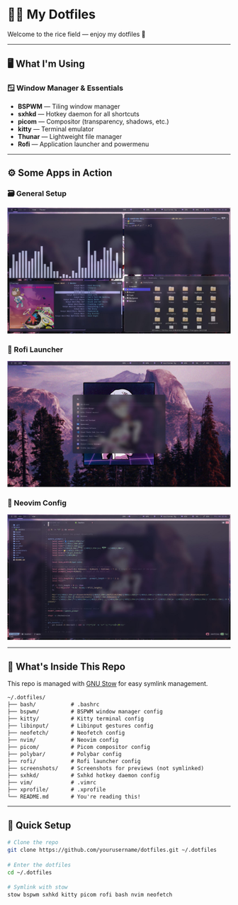 
# 👨‍💻 My Dotfiles

Welcome to the rice field — enjoy my dotfiles 👋

---

## 🖥️ What I'm Using

### 🪟 Window Manager & Essentials
- **BSPWM** — Tiling window manager
- **sxhkd** — Hotkey daemon for all shortcuts
- **picom** — Compositor (transparency, shadows, etc.)
- **kitty** — Terminal emulator
- **Thunar** — Lightweight file manager
- **Rofi** — Application launcher and powermenu

---

## ⚙️ Some Apps in Action

### 🗃️ General Setup
![some apps](./screenshots/2025-07-04_22-03.jpeg)

### 🚀 Rofi Launcher
![rofi](./screenshots/2025-07-04_22-13.jpeg)

### 📝 Neovim Config
![nvim](./screenshots/2025-07-04_22-31.jpeg)

---

## 📂 What's Inside This Repo

This repo is managed with [GNU Stow](https://www.gnu.org/software/stow/) for easy symlink management.
```
~/.dotfiles/
├── bash/           # .bashrc
├── bspwm/          # BSPWM window manager config
├── kitty/          # Kitty terminal config
├── libinput/       # Libinput gestures config
├── neofetch/       # Neofetch config
├── nvim/           # Neovim config
├── picom/          # Picom compositor config
├── polybar/        # Polybar config
├── rofi/           # Rofi launcher config
├── screenshots/    # Screenshots for previews (not symlinked)
├── sxhkd/          # Sxhkd hotkey daemon config
├── vim/            # .vimrc
├── xprofile/       # .xprofile
└── README.md       # You're reading this!
```
---

## 🚀 Quick Setup

```bash
# Clone the repo
git clone https://github.com/yourusername/dotfiles.git ~/.dotfiles

# Enter the dotfiles
cd ~/.dotfiles

# Symlink with stow
stow bspwm sxhkd kitty picom rofi bash nvim neofetch
```
